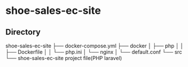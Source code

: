 # shoe-sales-ec-site


## Directory
shoe-sales-ec-site
  ├── docker-compose.yml
  ├── docker
  │   ├── php
  │   │    ├── Dockerfile
  │   │    └── php.ini
  │   └── nginx
  │        └── default.conf
  └── src
      └──  shoe-sales-ec-site project file(PHP laravel)